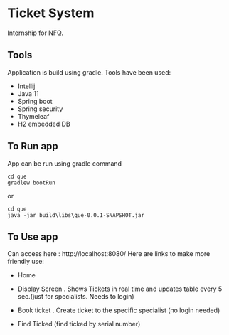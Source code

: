 # Ticket System

Internship for NFQ.

## Tools

Application is build using gradle. 
Tools have been used:
- Intellij
- Java 11
- Spring boot
- Spring security
- Thymeleaf
- H2 embedded DB

## To Run app

App can be run using gradle command
````
cd que
gradlew bootRun
````
 or
```
cd que
java -jar build\libs\que-0.0.1-SNAPSHOT.jar

```

## To Use app

Can access here : http://localhost:8080/
Here are links to make more friendly use:

- Home

- Display Screen . Shows Tickets in real time and updates table every 5 sec.(just for specialists. Needs to login)
- Book ticket . Create ticket to the specific specialist (no login needed)
- Find Ticked (find ticked by serial number)




